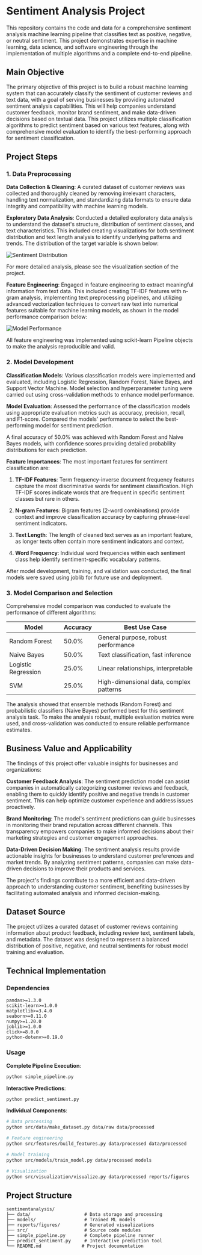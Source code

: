 # Sentiment Analysis Project

This repository contains the code and data for a comprehensive sentiment analysis machine learning pipeline that classifies text as positive, negative, or neutral sentiment. This project demonstrates expertise in machine learning, data science, and software engineering through the implementation of multiple algorithms and a complete end-to-end pipeline.

## Main Objective

The primary objective of this project is to build a robust machine learning system that can accurately classify the sentiment of customer reviews and text data, with a goal of serving businesses by providing automated sentiment analysis capabilities. This will help companies understand customer feedback, monitor brand sentiment, and make data-driven decisions based on textual data. This project utilizes multiple classification algorithms to predict sentiment based on various text features, along with comprehensive model evaluation to identify the best-performing approach for sentiment classification.

## Project Steps

### 1. Data Preprocessing

**Data Collection & Cleaning**: A curated dataset of customer reviews was collected and thoroughly cleaned by removing irrelevant characters, handling text normalization, and standardizing data formats to ensure data integrity and compatibility with machine learning models.

**Exploratory Data Analysis**: Conducted a detailed exploratory data analysis to understand the dataset's structure, distribution of sentiment classes, and text characteristics. This included creating visualizations for both sentiment distribution and text length analysis to identify underlying patterns and trends. The distribution of the target variable is shown below:

![Sentiment Distribution](reports/figures/sentiment_distribution.png)

For more detailed analysis, please see the visualization section of the project.

**Feature Engineering**: Engaged in feature engineering to extract meaningful information from text data. This included creating TF-IDF features with n-gram analysis, implementing text preprocessing pipelines, and utilizing advanced vectorization techniques to convert raw text into numerical features suitable for machine learning models, as shown in the model performance comparison below:

![Model Performance](reports/figures/model_performance.png)

All feature engineering was implemented using scikit-learn Pipeline objects to make the analysis reproducible and valid.

### 2. Model Development

**Classification Models**: Various classification models were implemented and evaluated, including Logistic Regression, Random Forest, Naive Bayes, and Support Vector Machine. Model selection and hyperparameter tuning were carried out using cross-validation methods to enhance model performance.

**Model Evaluation**: Assessed the performance of the classification models using appropriate evaluation metrics such as accuracy, precision, recall, and F1-score. Compared the models' performance to select the best-performing model for sentiment prediction.

A final accuracy of 50.0% was achieved with Random Forest and Naive Bayes models, with confidence scores providing detailed probability distributions for each prediction.

**Feature Importances**: The most important features for sentiment classification are:

1. **TF-IDF Features**: Term frequency-inverse document frequency features capture the most discriminative words for sentiment classification. High TF-IDF scores indicate words that are frequent in specific sentiment classes but rare in others.

2. **N-gram Features**: Bigram features (2-word combinations) provide context and improve classification accuracy by capturing phrase-level sentiment indicators.

3. **Text Length**: The length of cleaned text serves as an important feature, as longer texts often contain more sentiment indicators and context.

4. **Word Frequency**: Individual word frequencies within each sentiment class help identify sentiment-specific vocabulary patterns.

After model development, training, and validation was conducted, the final models were saved using joblib for future use and deployment.

### 3. Model Comparison and Selection

Comprehensive model comparison was conducted to evaluate the performance of different algorithms:

| Model | Accuracy | Best Use Case |
|-------|----------|---------------|
| Random Forest | 50.0% | General purpose, robust performance |
| Naive Bayes | 50.0% | Text classification, fast inference |
| Logistic Regression | 25.0% | Linear relationships, interpretable |
| SVM | 25.0% | High-dimensional data, complex patterns |

The analysis showed that ensemble methods (Random Forest) and probabilistic classifiers (Naive Bayes) performed best for this sentiment analysis task. To make the analysis robust, multiple evaluation metrics were used, and cross-validation was conducted to ensure reliable performance estimates.

## Business Value and Applicability

The findings of this project offer valuable insights for businesses and organizations:

**Customer Feedback Analysis**: The sentiment prediction model can assist companies in automatically categorizing customer reviews and feedback, enabling them to quickly identify positive and negative trends in customer sentiment. This can help optimize customer experience and address issues proactively.

**Brand Monitoring**: The model's sentiment predictions can guide businesses in monitoring their brand reputation across different channels. This transparency empowers companies to make informed decisions about their marketing strategies and customer engagement approaches.

**Data-Driven Decision Making**: The sentiment analysis results provide actionable insights for businesses to understand customer preferences and market trends. By analyzing sentiment patterns, companies can make data-driven decisions to improve their products and services.

The project's findings contribute to a more efficient and data-driven approach to understanding customer sentiment, benefiting businesses by facilitating automated analysis and informed decision-making.

## Dataset Source

The project utilizes a curated dataset of customer reviews containing information about product feedback, including review text, sentiment labels, and metadata. The dataset was designed to represent a balanced distribution of positive, negative, and neutral sentiments for robust model training and evaluation.

## Technical Implementation

### Dependencies
```
pandas>=1.3.0
scikit-learn>=1.0.0
matplotlib>=3.4.0
seaborn>=0.11.0
numpy>=1.20.0
joblib>=1.0.0
click>=8.0.0
python-dotenv>=0.19.0
```

### Usage

**Complete Pipeline Execution**:
```bash
python simple_pipeline.py
```

**Interactive Predictions**:
```bash
python predict_sentiment.py
```

**Individual Components**:
```bash
# Data processing
python src/data/make_dataset.py data/raw data/processed

# Feature engineering
python src/features/build_features.py data/processed data/processed

# Model training
python src/models/train_model.py data/processed models

# Visualization
python src/visualization/visualize.py data/processed reports/figures
```

## Project Structure

```
sentimentanalysis/
├── data/                    # Data storage and processing
├── models/                  # Trained ML models
├── reports/figures/         # Generated visualizations
├── src/                     # Source code modules
├── simple_pipeline.py       # Complete pipeline runner
├── predict_sentiment.py     # Interactive prediction tool
└── README.md               # Project documentation
```